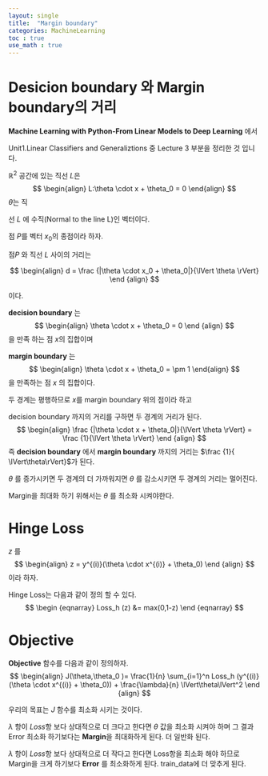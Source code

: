 ```yaml
---
layout: single
title:  "Margin boundary"
categories: MachineLearning
toc : true
use_math : true
---
```




# Desicion boundary 와 Margin boundary의 거리

**Machine Learning with Python-From Linear Models to Deep Learning** 에서 

Unit1.Linear Classifiers and Generaliztions 중 Lecture 3 부분을 정리한 것 입니다.



$\mathbb R^2$ 공간에 있는 직선 $L$은
$$
\begin{align}
L:\theta \cdot x + \theta_0 = 0
\end{align}
$$
$\theta$는 직

선 $L$ 에 수직(Normal to the line L)인 벡터이다.





점 $P$를 벡터 $x_0$의 종점이라 하자. 

점$P$ 와 직선 $L$ 사이의 거리는 


$$
\begin{align}
d = \frac {|\theta \cdot x_0 + \theta_0|}{\lVert \theta \rVert}
\end {align}
$$


이다.



**decision boundary**  는
$$
\begin{align}
\theta \cdot x + \theta_0 = 0
\end {align}
$$
을 만족 하는 점 $x$의 집합이며

**margin boundary** 는 
$$
\begin{align}
\theta \cdot x + \theta_0 = \pm 1
\end{align}
$$
을 만족하는 점 $x$ 의 집합이다.



두 경계는 평행하므로 $x$를 margin boundary 위의 점이라 하고

decision boundary 까지의 거리를 구하면  두 경계의 거리가 된다.
$$
\begin{align}
\frac {|\theta \cdot x + \theta_0|}{\lVert \theta \rVert} = \frac {1}{\lVert \theta \rVert}
\end {align}
$$
즉 **decision boundary** 에서 **margin boundary** 까지의 거리는 $\frac {1}{ \lVert\theta\rVert}$가 된다. 



$\theta$ 를 증가시키면 두 경계의 더 가까워지면 $\theta$ 를 감소시키면 두 경계의 거리는 멀어진다.



Margin을 최대화 하기 위해서는 $\theta$ 를 최소화 시켜야한다.



# Hinge Loss



$z$ 를 
$$
\begin{align}
z = y^{(i)}(\theta \cdot x^{(i)} + \theta_0)
\end {align}
$$
이라 하자.

Hinge Loss는 다음과 같이 정의 할 수 있다.
$$
\begin {eqnarray}
Loss_h (z) &= max(0,1-z)
\end {eqnarray}
$$






# Objective 



**Objective** 함수를 다음과 같이 정의하자.
$$
\begin{align}
J(\theta,\theta_0 )= \frac{1}{n} \sum_{i=1}^n Loss_h (y^{(i)}(\theta \cdot x^{(i)} + \theta_0)) + \frac{\lambda}{n} \lVert\theta\lVert^2
\end {align}
$$


우리의 목표는 $J$ 함수를 최소화 시키는 것이다.

$\lambda$ 항이 $Loss$항 보다 상대적으로 더 크다고 한다면 $\theta$ 값을 최소화 시켜야 하며 그 결과 Error 최소화 하기보다는  **Margin**을 최대화하게 된다. 더 일반화 된다.

$\lambda$ 항이 $Loss$항 보다 상대적으로 더 작다고 한다면 Loss항을 최소화 해야 하므로 Margin을 크게 하기보다 **Error** 를 최소화하게 된다. train_data에 더 맞추게 된다. 









